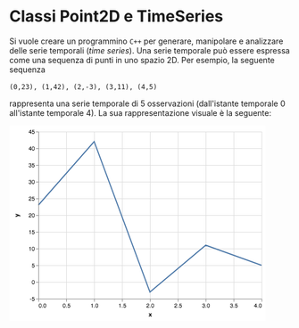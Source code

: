 # Classi Point2D e TimeSeries

Si vuole creare un programmino `C++` per generare, manipolare e analizzare delle serie temporali (_time series_). Una serie temporale può essere espressa come una sequenza di punti in uno spazio 2D. Per esempio, la seguente sequenza

```
(0,23), (1,42), (2,-3), (3,11), (4,5)
```

rappresenta una serie temporale di 5 osservazioni (dall'istante temporale 0 all'istante temporale 4). La sua rappresentazione visuale è la seguente:

![](timeseries.png)